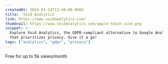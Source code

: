 ```yaml
---
createdAt: 2024-01-24T12:44:00.000Z
title:  Void Analytics
link: https://www.voidanalytics.com/
thumbnail: https://www.voidanalytics.com/apple-touch-icon.png
snippet: >-
  Explore Void Analytics, the GDPR-compliant alternative to Google Analytics
  that prioritizes privacy. Give it a go!
tags: ["analytics", "gdpr", "privacy"]
---
```

Free for up to 5k views/month